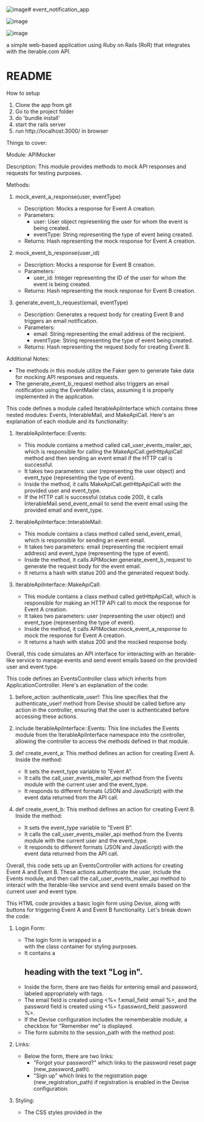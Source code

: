 ![image](https://github.com/sumana-96/event_notification_app/assets/100777469/1ae2d85c-db77-4a41-a722-6ef7d0d82a52)# event_notification_app

![image](https://github.com/sumana-96/event_notification_app/assets/100777469/4f17a654-f607-4494-9d26-eeaec9441c62)

![image](https://github.com/sumana-96/event_notification_app/assets/100777469/ef862650-7f1f-4e9a-b83b-eb43b8abde43)


a simple web-based application using Ruby on Rails (RoR) that integrates with the iterable.com API.
# README
How to setup
  1. Clone the app from git
  2. Go to the project folder
  3. do 'bundle install'
  4. start the rails server
  5. run http://localhost:3000/ in browser

Things to cover:

Module: APIMocker

Description:
  This module provides methods to mock API responses and requests for testing purposes.

Methods:

1. mock_event_a_response(user, eventType)
   - Description: Mocks a response for Event A creation.
   - Parameters:
     - user: User object representing the user for whom the event is being created.
     - eventType: String representing the type of event being created.
   - Returns: Hash representing the mock response for Event A creation.

2. mock_event_b_response(user_id)
   - Description: Mocks a response for Event B creation.
   - Parameters:
     - user_id: Integer representing the ID of the user for whom the event is being created.
   - Returns: Hash representing the mock response for Event B creation.

3. generate_event_b_request(email, eventType)
   - Description: Generates a request body for creating Event B and triggers an email notification.
   - Parameters:
     - email: String representing the email address of the recipient.
     - eventType: String representing the type of event being created.
   - Returns: Hash representing the request body for creating Event B.

Additional Notes:
- The methods in this module utilize the Faker gem to generate fake data for mocking API responses and requests.
- The generate_event_b_request method also triggers an email notification using the EventMailer class, assuming it is properly implemented in the application.


This code defines a module called IterableApiInterface which contains three nested modules: Events, InterableMail, and MakeApiCall. Here's an explanation of each module and its functionality:

1. IterableApiInterface::Events:
   - This module contains a method called call_user_events_mailer_api, which is responsible for calling the MakeApiCall.getHttpApiCall method and then sending an event email if the HTTP call is successful.
   - It takes two parameters: user (representing the user object) and event_type (representing the type of event).
   - Inside the method, it calls MakeApiCall.getHttpApiCall with the provided user and event_type.
   - If the HTTP call is successful (status code 200), it calls InterableMail.send_event_email to send the event email using the provided email and event_type.

2. IterableApiInterface::InterableMail:
   - This module contains a class method called send_event_email, which is responsible for sending an event email.
   - It takes two parameters: email (representing the recipient email address) and event_type (representing the type of event).
   - Inside the method, it calls APIMocker.generate_event_b_request to generate the request body for the event email.
   - It returns a hash with status 200 and the generated request body.

3. IterableApiInterface::MakeApiCall:
   - This module contains a class method called getHttpApiCall, which is responsible for making an HTTP API call to mock the response for Event A creation.
   - It takes two parameters: user (representing the user object) and event_type (representing the type of event).
   - Inside the method, it calls APIMocker.mock_event_a_response to mock the response for Event A creation.
   - It returns a hash with status 200 and the mocked response body.

Overall, this code simulates an API interface for interacting with an Iterable-like service to manage events and send event emails based on the provided user and event type.

This code defines an EventsController class which inherits from ApplicationController. Here's an explanation of the code:


1. before_action :authenticate_user!: This line specifies that the authenticate_user! method from Devise should be called before any action in the controller, ensuring that the user is authenticated before accessing these actions.

2. include IterableApiInterface::Events: This line includes the Events module from the IterableApiInterface namespace into the controller, allowing the controller to access the methods defined in that module.

3. def create_event_a: This method defines an action for creating Event A. Inside the method:
   - It sets the event_type variable to "Event A".
   - It calls the call_user_events_mailer_api method from the Events module with the current user and the event_type.
   - It responds to different formats (JSON and JavaScript) with the event data returned from the API call.

4. def create_event_b: This method defines an action for creating Event B. Inside the method:
   - It sets the event_type variable to "Event B".
   - It calls the call_user_events_mailer_api method from the Events module with the current user and the event_type.
   - It responds to different formats (JSON and JavaScript) with the event data returned from the API call.

Overall, this code sets up an EventsController with actions for creating Event A and Event B. These actions authenticate the user, include the Events module, and then call the call_user_events_mailer_api method to interact with the Iterable-like service and send event emails based on the current user and event type.

This HTML code provides a basic login form using Devise, along with buttons for triggering Event A and Event B functionality. Let's break down the code:

1. Login Form:
   - The login form is wrapped in a <div> with the class container for styling purposes.
   - It contains a <h2> heading with the text "Log in".
   - Inside the form, there are two fields for entering email and password, labeled appropriately with <label> tags.
   - The email field is created using <%= f.email_field :email %>, and the password field is created using <%= f.password_field :password %>.
   - If the Devise configuration includes the rememberable module, a checkbox for "Remember me" is displayed.
   - The form submits to the session_path with the method post.

2. Links:
   - Below the form, there are two links:
     - "Forgot your password?" which links to the password reset page (new_password_path).
     - "Sign up" which links to the registration page (new_registration_path) if registration is enabled in the Devise configuration.

3. Styling:
   - The CSS styles provided in the <style> block are used to style the login form and its elements.
   - Styles include font styles, input field styling, button styling, and layout adjustments for responsiveness.

4. Event A and Event B Buttons:
   - These buttons are not part of the login form but can be included on the same page for additional functionality.
   - They can trigger JavaScript functions or make AJAX requests to the server to perform actions related to Event A and Event B.

Overall, this code provides a clean and simple login form using Devise, along with links for password recovery and user registration. Additionally, it can be extended to 

include functionality for triggering Event A and Event B actions.



